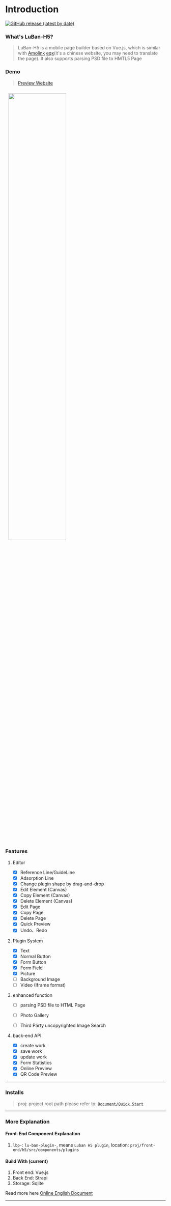 # Introduction
<p align="left">
<a href="https://github.com/ly525/luban-h5/releases"><img alt="GitHub release (latest by date)" src="https://img.shields.io/github/v/release/ly525/luban-h5"></a>
</p>

### What's LuBan-H5?
> LuBan-H5 is a mobile page builder based on Vue.js, which is similar with [Amolink](www.amolink.com) [eqx](http://www.eqxiu.com)(it's a chinese website, you may need to translate the page). It also supports parsing PSD file to HMTL5 Page

### Demo
> [Preview Website](https://api.luban-h5.wxjcart.com)

<img src="https://s2.ax1x.com/2019/10/11/u7WzUx.gif" style="margin: 10px;" width="60%" />



### Features
1. Editor
    - [x] Reference Line/GuideLine
    - [x] Adsorption Line
    - [x] Change plugin shape by drag-and-drop
    - [x] Edit Element (Canvas)
    - [x] Copy Element (Canvas)
    - [x] Delete Element (Canvas)
    - [x] Edit Page
    - [x] Copy Page
    - [x] Delete Page
    - [x] Quick Preview
    - [x] Undo、Redo

2. Plugin System

    - [x] Text
    - [x] Normal Button
    - [x] Form Button
    - [x] Form Field
    - [x] Picture
    - [ ] Background Image
    - [ ] Video (Iframe format)

3. enhanced function
    - [ ] parsing PSD file to HTML Page
    - [ ] Photo Gallery
    - [ ] Third Party uncopyrighted Image Search


4. back-end API
    - [x] create work
    - [x] save work
    - [x] update work
    - [x] Form Statistics
    - [x] Online Preview
    - [x] QR Code Preview

---

### Installs
> proj: project root path
please refer to: [`Document/Quick Start`](https://ly525.github.io/luban-h5/en/getting-started/quick-start.html?language=en-us)


---
### More Explanation
#### Front-End Component Explanation
1. `lbp-`: `lu-ban-plugin-`, means `Luban H5 plugin`, location: `proj/front-end/h5/src/components/plugins`


#### Build With (current)
  1. Front end: Vue.js
  2. Back End: Strapi
  3. Storage: Sqlite


Read more here [Online English Document](https://ly525.github.io/luban-h5)

---

<Vssue issueId="12" />